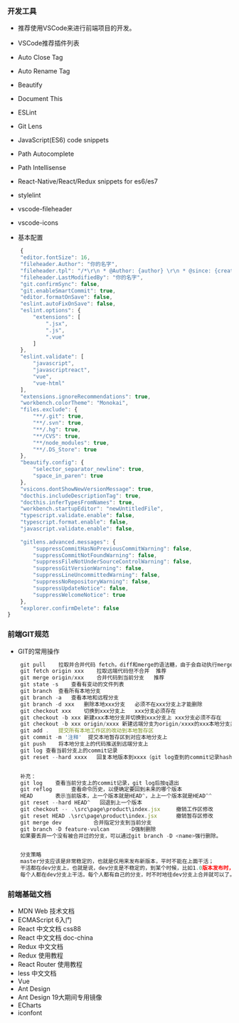 ### 开发工具
* 推荐使用VSCode来进行前端项目的开发。

* VSCode推荐插件列表

* Auto Close Tag
* Auto Rename Tag
* Beautify
* Document This
* ESLint
* Git Lens
* JavaScript(ES6) code snippets
* Path Autocomplete
* Path Intellisense
* React-Native/React/Redux snippets for es6/es7
* stylelint
* vscode-fileheader
* vscode-icons

* 基本配置

```js
    {
    "editor.fontSize": 16,
    "fileheader.Author": "你的名字",
    "fileheader.tpl": "/*\r\n * @Author: {author} \r\n * @since: {createTime} \r\n */",
    "fileheader.LastModifiedBy": "你的名字",
    "git.confirmSync": false,
    "git.enableSmartCommit": true,
    "editor.formatOnSave": false,
    "eslint.autoFixOnSave": false,
    "eslint.options": {
        "extensions": [
            ".jsx",
            ".js",
            ".vue"
        ]
    },
    "eslint.validate": [
        "javascript",
        "javascriptreact",
        "vue",
        "vue-html"
    ],
    "extensions.ignoreRecommendations": true,
    "workbench.colorTheme": "Monokai",
    "files.exclude": {
        "**/.git": true,
        "**/.svn": true,
        "**/.hg": true,
        "**/CVS": true,
        "**/node_modules": true,
        "**/.DS_Store": true
    },
    "beautify.config": {
        "selector_separator_newline": true,
        "space_in_paren": true
    },
    "vsicons.dontShowNewVersionMessage": true,
    "docthis.includeDescriptionTag": true,
    "docthis.inferTypesFromNames": true,
    "workbench.startupEditor": "newUntitledFile",
    "typescript.validate.enable": false,
    "typescript.format.enable": false,
    "javascript.validate.enable": false,
 
    "gitlens.advanced.messages": {
        "suppressCommitHasNoPreviousCommitWarning": false,
        "suppressCommitNotFoundWarning": false,
        "suppressFileNotUnderSourceControlWarning": false,
        "suppressGitVersionWarning": false,
        "suppressLineUncommittedWarning": false,
        "suppressNoRepositoryWarning": false,
        "suppressUpdateNotice": false,
        "suppressWelcomeNotice": true
    },
    "explorer.confirmDelete": false
}
```

### 前端GIT规范

* GIT的常用操作

```js
    git pull	拉取并合并代码	fetch，diff和merge的语法糖，由于会自动执行merge，很容易导致冲突了也没注意到，不推荐
    git fetch origin xxx	拉取远端代码但不合并	推荐
    git merge origin/xxx	合并代码到当前分支	推荐
    git state -s	查看有变动的文件列表	
    git branch	查看所有本地分支
    git branch -a	查看本地和远程分支	
    git branch -d xxx	删除本地xxx分支	必须不在xxx分支上才能删除
    git checkout xxx	切换到xxx分支上	xxx分支必须存在
    git checkout -b xxx	新建xxx本地分支并切换到xxx分支上	xxx分支必须不存在
    git checkout -b xxx origin/xxxx	新建远端分支为origin/xxxx的xxx本地分支并切换到xxx分支上	xxx分支必须不存在
    git add .	提交所有本地工作区的改动到本地暂存区	
    git commit -m '注释'	提交本地暂存区到对应本地分支上	
    git push	将本地分支上的代码推送到远端分支上	
    git log	查看当前分支上的commit记录	
    git reset --hard xxxx	回复本地版本到xxxx（git log查到的commit记录hash号）


    补充：
    git log    查看当前分支上的commit记录，git log后按q退出
    git reflog      查看命令历史，以便确定要回到未来的哪个版本
    HEAD       表示当前版本，上一个版本就是HEAD^，上上一个版本就是HEAD^^
    git reset --hard HEAD^   回退到上一个版本
    git checkout -- .\src\page\product\index.jsx     撤销工作区修改
    git reset HEAD .\src\page\product\index.jsx      撤销暂存区修改
    git merge dev          合并指定分支到当前分支
    git branch -D feature-vulcan      -D强制删除
    如果要丢弃一个没有被合并过的分支，可以通过git branch -D <name>强行删除。


    分支策略
    master分支应该是非常稳定的，也就是仅用来发布新版本，平时不能在上面干活；
    干活都在dev分支上，也就是说，dev分支是不稳定的，到某个时候，比如1.0版本发布时，再把dev分支合并到master上，在master分支发布1.0版本；
    每个人都在dev分支上干活，每个人都有自己的分支，时不时地往dev分支上合并就可以了。
```

### 前端基础文档

* MDN Web 技术文档
* ECMAScript 6入门
* React 中文文档 css88
* React 中文文档 doc-china
* Redux 中文文档
* Redux 使用教程
* React Router 使用教程
* less 中文文档
* Vue
* Ant Design
* Ant Design 19大期间专用镜像
* ECharts
* iconfont


